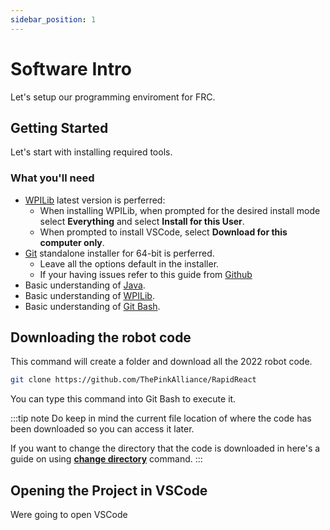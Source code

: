 ```yaml
---
sidebar_position: 1
---
```


# Software Intro

Let's setup our programming enviroment for FRC.

## Getting Started

Let's start with installing required tools.

### What you'll need

- [WPILib](https://docs.wpilib.org/en/stable/docs/zero-to-robot/step-2/wpilib-setup.html) latest version is perferred:
  - When installing WPILib, when prompted for the desired install mode select **Everything** and select **Install for this User**.
  - When prompted to install VSCode, select **Download for this computer only**.
- [Git](https://https://git-scm.com/) standalone installer for 64-bit is perferred.
  - Leave all the options default in the installer.
  - If your having issues refer to this guide from [Github](https://github.com/git-guides/install-git)
- Basic understanding of [Java](https://www.w3schools.com/java/java_intro.asp).
- Basic understanding of [WPILib](https://docs.wpilib.org/en/stable/docs/zero-to-robot/step-4/creating-benchtop-test-program-cpp-java.html).
- Basic understanding of [Git Bash](https://docs.wpilib.org/en/stable/docs/zero-to-robot/step-4/creating-benchtop-test-program-cpp-java.html).

## Downloading the robot code

This command will create a folder and download all the 2022 robot code.

```bash
git clone https://github.com/ThePinkAlliance/RapidReact
```

You can type this command into Git Bash to execute it.

:::tip note
Do keep in mind the current file location of where the code has been downloaded so you can access it later.

If you want to change the directory that the code is downloaded in here's a guide on using **[change directory](https://stackoverflow.com/a/39593539/11128249)** command.
:::

## Opening the Project in VSCode

Were going to open VSCode 